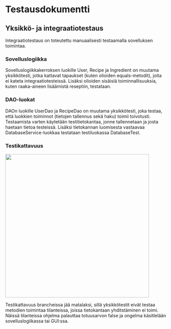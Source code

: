 # Testausdokumentti

## Yksikkö- ja integraatiotestaus

Integraatiotestaus on toteutettu manuaalisesti testaamalla sovelluksen toimintaa. 

### Sovelluslogiikka

Sovelluslogiikkakerroksen luokille User, Recipe ja Ingredient on muutama yksikkötesti, jotka kattavat tapaukset (kuten olioiden equals-metodit), joita ei kateta integraatiotesteissä. Lisäksi olioiden sisäisiä toiminnallisuuksia, kuten raaka-aineen lisäämistä reseptiin, testataan. 

### DAO-luokat

DAOn luokille UserDao ja RecipeDao on muutama yksikkötesti, joka testaa, että luokkien toiminnot (tietojen tallennus sekä haku) toimii toivotusti. Testaamista varten käytetään testitietokantaa, jonne tallennetaan ja josta haetaan tietoa testeissä. Lisäksi tietokannan luomisesta vastaavaa DatabaseService-luokkaa testataan testiluokassa DatabaseTest.

### Testikattavuus

<img src="" width="450">

Testikattavuus brancheissa jää matalaksi, sillä yksikkötestit eivät testaa metodien toimintaa tilanteissa, joissa tietokantaan yhditstäminen ei toimi. Näissä tilanteissa ohjelma palauttaa totuusarvon false ja ongelma käsitlelään sovelluslogiikassa tai GUI:ssa.
